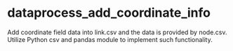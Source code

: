 # dataprocess_add_coordinate_info
Add coordinate field data into link.csv and the data is provided by node.csv. Utilize Python csv and pandas module to implement such functionality. 
